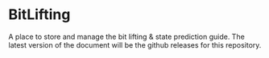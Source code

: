# BitLifting
A place to store and manage the bit lifting &amp; state prediction guide. The latest version of the document will be the github releases for this repository.
